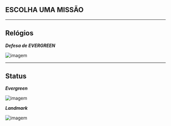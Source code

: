 
## ESCOLHA UMA MISSÃO

---

## Relógios

***Defesa de EVERGREEN***


![imagem](clocks/06/6clock_2.png)

---

## Status

***Evergreen***

![imagem](clocks/04/4clock_1.png)


***Landmark***

![imagem](clocks/04/4clock_0.png)
